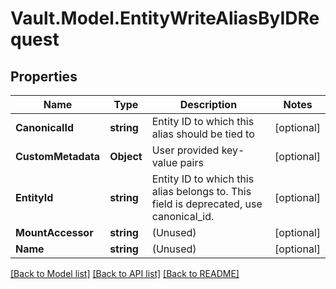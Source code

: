 # Vault.Model.EntityWriteAliasByIDRequest

## Properties

Name | Type | Description | Notes
------------ | ------------- | ------------- | -------------
**CanonicalId** | **string** | Entity ID to which this alias should be tied to | [optional] 
**CustomMetadata** | **Object** | User provided key-value pairs | [optional] 
**EntityId** | **string** | Entity ID to which this alias belongs to. This field is deprecated, use canonical_id. | [optional] 
**MountAccessor** | **string** | (Unused) | [optional] 
**Name** | **string** | (Unused) | [optional] 


[[Back to Model list]](../README.md#documentation-for-models) [[Back to API list]](../README.md#documentation-for-api-endpoints) [[Back to README]](../README.md)

